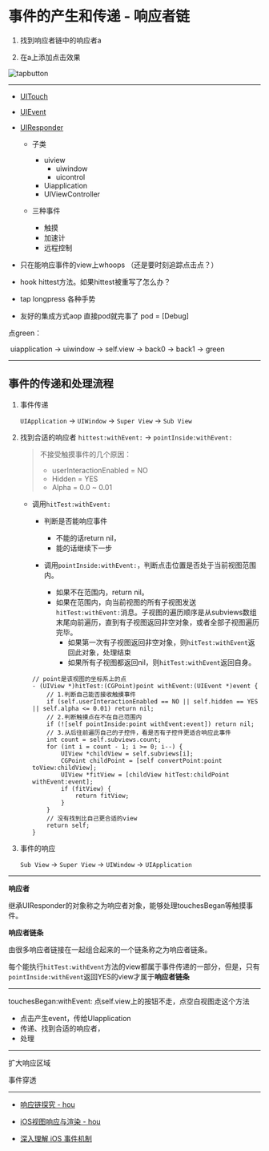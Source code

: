 # 事件的产生和传递 - 响应者链

1. 找到响应者链中的响应者a

2. 在a上添加点击效果

 ![tapbutton](./src/tapbutton.png)

---


- [UITouch](https://developer.apple.com/documentation/uikit/uitouch?language=objc)

- [UIEvent](https://developer.apple.com/documentation/uikit/uievent?language=objc)

- [UIResponder](https://developer.apple.com/documentation/uikit/uiresponder?language=objc)

  + 子类
     + uiview 
        + uiwindow 
        + uicontrol
     + Uiapplication 
     + UIViewController

  + 三种事件
    + 触摸
    + 加速计
    + 远程控制

- 只在能响应事件的view上whoops （还是要时刻追踪点击点？）

- hook hittest方法。如果hittest被重写了怎么办？

- tap longpress 各种手势

- 友好的集成方式aop 直接pod就完事了 pod = [Debug] 







 点green：

​	uiapplication -> uiwindow -> self.view -> back0 -> back1 -> green

---

## 事件的传递和处理流程

1. 事件传递 
  
    `UIApplication` -> `UIWindow` -> `Super View` -> `Sub View`

2. 找到合适的响应者 `hittest:withEvent:` -> `pointInside:withEvent:`
    > 不接受触摸事件的几个原因：
    > + userInteractionEnabled = NO
    > + Hidden = YES
    > + Alpha = 0.0 ~ 0.01

    
   + 调用`hitTest:withEvent:`

     - 判断是否能响应事件
       - 不能的话return nil，
       - 能的话继续下一步

     - 调用`pointInside:withEvent:`，判断点击位置是否处于当前视图范围内。
       - 如果不在范围内，return nil。
       - 如果在范围内，向当前视图的所有子视图发送`hitTest:withEvent:`消息。子视图的遍历顺序是从subviews数组末尾向前遍历，直到有子视图返回非空对象，或者全部子视图遍历完毕。
         - 如果第一次有子视图返回非空对象，则`hitTest:withEvent`返回此对象，处理结束
         - 如果所有子视图都返回nil，则`hitTest:withEvent`返回自身。

     ```objc
     // point是该视图的坐标系上的点
     - (UIView *)hitTest:(CGPoint)point withEvent:(UIEvent *)event {
         // 1.判断自己能否接收触摸事件
         if (self.userInteractionEnabled == NO || self.hidden == YES || self.alpha <= 0.01) return nil;
         // 2.判断触摸点在不在自己范围内
         if (![self pointInside:point withEvent:event]) return nil;
         // 3.从后往前遍历自己的子控件，看是否有子控件更适合响应此事件
         int count = self.subviews.count;
         for (int i = count - 1; i >= 0; i--) {
             UIView *childView = self.subviews[i];
             CGPoint childPoint = [self convertPoint:point toView:childView];
             UIView *fitView = [childView hitTest:childPoint withEvent:event];
             if (fitView) {
                 return fitView;
             }
         }
         // 没有找到比自己更合适的view
         return self;
     }
     ```

3. 事件的响应

    `Sub View` -> `Super View` -> `UIWindow` -> `UIApplication`

--- 
**响应者**

继承UIResponder的对象称之为响应者对象，能够处理touchesBegan等触摸事件。

**响应者链条**

由很多响应者链接在一起组合起来的一个链条称之为响应者链条。

每个能执行`hitTest:withEvent`方法的view都属于事件传递的一部分，但是，只有`pointInside:withEvent`返回YES的view才属于**响应者链条**

---

touchesBegan:withEvent:   点self.view上的按钮不走，点空白视图走这个方法






+ 点击产生event，传给UIapplication
+ 传递、找到合适的响应者，
+ 处理


---

扩大响应区域

事件穿透



----

+ [响应链探究 - hou](http://wiki.10101111.com/pages/viewpage.action?pageId=180835636)

+ [iOS视图响应与渲染 - hou](http://wiki.10101111.com/pages/viewpage.action?pageId=183142691)

+ [深入理解 iOS 事件机制](https://juejin.im/post/5d396ef7518825453b605afa#heading-17)
